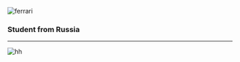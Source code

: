 ![ferrari](http://www.thomas5000.hu/pilot_2014/ferrari_14.png)

### Student from Russia
-------------------------
![hh](https://img.shields.io/badge/-hh-ffffff?style=flat&logo=hh)

